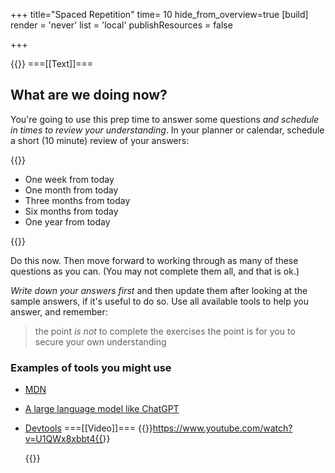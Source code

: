 +++
title="Spaced Repetition"
time= 10
hide_from_overview=true
[build]
  render = 'never'
  list = 'local'
  publishResources = false

+++

{{<tabs name="Scheduled check-ins">}}
===[[Text]]===

## What are we doing now?

You're going to use this prep time to answer some questions _and schedule in times to review your understanding_. In your planner or calendar, schedule a short (10 minute) review of your answers:

{{<note type="tip" title="Space at increasing intervals">}}

- One week from today
- One month from today
- Three months from today
- Six months from today
- One year from today

{{</note>}}

Do this now. Then move forward to working through as many of these questions as you can. (You may not complete them all, and that is ok.)

_Write down your answers first_ and then update them after looking at the sample answers, if it's useful to do so. Use all available tools to help you answer, and remember:

> the point _is not_ to complete the exercises
> the point is for you to secure your own understanding

### Examples of tools you might use

- [MDN](https://developer.mozilla.org/en-US/docs/Learn/CSS)
- [A large language model like ChatGPT](https://chat.openai.com/)
- [Devtools](https://developer.chrome.com/docs/devtools/)
  ===[[Video]]===
  {{<youtube>}}https://www.youtube.com/watch?v=U1QWx8xbbt4{{</youtube>}}

  {{</tabs>}}
